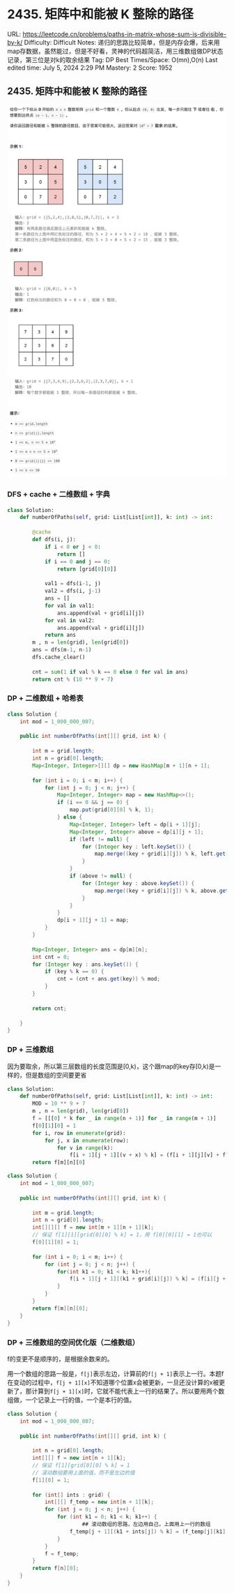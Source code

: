 # 2435. 矩阵中和能被 K 整除的路径

URL: https://leetcode.cn/problems/paths-in-matrix-whose-sum-is-divisible-by-k/
Difficulty: Difficult
Notes: 递归的思路比较简单，但是内存会爆，后来用map存数据，虽然能过，但是不好看，灵神的代码超简洁，用三维数组做DP状态记录，第三位是对k的取余结果
Tag: DP
Best Times/Space: O(mn),O(n)
Last edited time: July 5, 2024 2:29 PM
Mastery: 2
Score: 1952

## 2435. 矩阵中和能被 K 整除的路径

![Untitled](image/2435%20%E7%9F%A9%E9%98%B5%E4%B8%AD%E5%92%8C%E8%83%BD%E8%A2%AB%20K%20%E6%95%B4%E9%99%A4%E7%9A%84%E8%B7%AF%E5%BE%84/Untitled.png)

### DFS + cache + 二维数组 + 字典

```python
class Solution:
    def numberOfPaths(self, grid: List[List[int]], k: int) -> int:

        @cache
        def dfs(i, j):
            if i < 0 or j < 0:
                return []
            if i == 0 and j == 0:
                return [grid[0][0]]

            val1 = dfs(i-1, j)
            val2 = dfs(i, j-1)
            ans = []
            for val in val1:
                ans.append(val + grid[i][j])
            for val in val2:
                ans.append(val + grid[i][j])         
            return ans 
        m , n = len(grid), len(grid[0])
        ans = dfs(m-1, n-1)
        dfs.cache_clear()

        cnt = sum(1 if val % k == 0 else 0 for val in ans)  
        return cnt % (10 ** 9 + 7)
```

### DP + 二维数组 + 哈希表

```java
class Solution {
    int mod = 1_000_000_007;

    public int numberOfPaths(int[][] grid, int k) {

        int m = grid.length;
        int n = grid[0].length;
        Map<Integer, Integer>[][] dp = new HashMap[m + 1][n + 1];

        for (int i = 0; i < m; i++) {
            for (int j = 0; j < n; j++) {
                Map<Integer, Integer> map = new HashMap<>();
                if (i == 0 && j == 0) {
                    map.put(grid[0][0] % k, 1);
                } else {
                    Map<Integer, Integer> left = dp[i + 1][j];
                    Map<Integer, Integer> above = dp[i][j + 1];
                    if (left != null) {
                        for (Integer key : left.keySet()) {
                            map.merge((key + grid[i][j]) % k, left.get(key) % mod, Integer::sum);
                        }
                    }
                    if (above != null) {
                        for (Integer key : above.keySet()) {
                            map.merge((key + grid[i][j]) % k, above.get(key) % mod, Integer::sum);
                        }
                    }
                }
                dp[i + 1][j + 1] = map;
            }
        }

        Map<Integer, Integer> ans = dp[m][n];
        int cnt = 0;
        for (Integer key : ans.keySet()) {
            if (key % k == 0) {
                cnt = (cnt + ans.get(key)) % mod;
            }
        }

        return cnt;

    }
}
```

### DP + 三维数组

因为要取余，所以第三层数组的长度范围是[0,k)，这个跟map的key存[0,k)是一样的，但是数组的空间要更省

```python
class Solution:
    def numberOfPaths(self, grid: List[List[int]], k: int) -> int:
        MOD = 10 ** 9 + 7
        m , n = len(grid), len(grid[0])
        f = [[[0] * k for _ in range(n + 1)] for _ in range(m + 1)]
        f[0][1][0] = 1
        for i, row in enumerate(grid):
            for j, x in enumerate(row):
                for v in range(k):
                    f[i + 1][j + 1][(v + x) % k] = (f[i + 1][j][v] + f[i][j + 1][v]) % MOD
        return f[m][n][0]
```

```java
class Solution {
    int mod = 1_000_000_007;

    public int numberOfPaths(int[][] grid, int k) {

        int m = grid.length;
        int n = grid[0].length;
        int[][][] f = new int[m + 1][n + 1][k];
        // 保证 f[1][1][grid[0][0] % k] = 1，用 f[0][0][1] = 1也可以
        f[0][1][0] = 1;

        for (int i = 0; i < m; i++) {
            for (int j = 0; j < n; j++) {
                for(int k1 = 0; k1 < k; k1++){
                    f[i + 1][j + 1][(k1 + grid[i][j]) % k] = (f[i][j + 1][k1] + f[i + 1][j][k1]) % mod;
                }
            }   
        }
        return f[m][n][0];
    }
}
```

### DP + 三维数组的空间优化版（二维数组）

f的变更不是顺序的，是根据余数来的。

用一个数组的思路一般是，`f[j]`表示左边，计算前的`f[j + 1]`表示上一行。本题f在变动的过程中，`f[j + 1][x]`不知道哪个位置x会被更新，一旦还没计算的x被更新了，那计算到`f[j + 1][x]`时，它就不能代表上一行的结果了。所以要用两个数组做，一个记录上一行的值，一个是本行的值。

```java
class Solution {
    int mod = 1_000_000_007;

    public int numberOfPaths(int[][] grid, int k) {

        int n = grid[0].length;
        int[][] f = new int[n + 1][k];
        // 保证 f[1][grid[0][0] % k] = 1
        // 滚动数组要用上面的值，而不是左边的值
        f[1][0] = 1;

        for (int[] ints : grid) {
            int[][] f_temp = new int[n + 1][k];
            for (int j = 0; j < n; j++) {
                for (int k1 = 0; k1 < k; k1++) {
		                ## 滚动数组的思路，左边用自己，上面用上一行的数组
                    f_temp[j + 1][(k1 + ints[j]) % k] = (f_temp[j][k1] + f[j + 1][k1]) % mod;
                }
            }
            f = f_temp;
        }
        return f[n][0];
    }
}
```